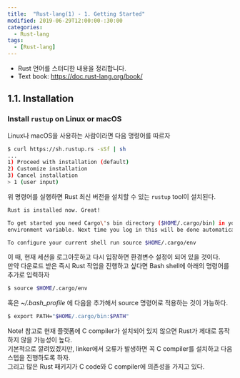 ```yaml
---
title:  "Rust-lang(1) - 1. Getting Started"
modified: 2019-06-29T12:00:00-:30:00
categories:
  - Rust-lang
tags:
  - [Rust-lang]
---
```


* Rust 언어를 스터디한 내용을 정리합니다.
* Text book: https://doc.rust-lang.org/book/

## 1.1. Installation

### Install `rustup` on Linux or macOS

Linux나 macOS을 사용하는 사람이라면 다음 명령어를 따르자

```bash
$ curl https://sh.rustup.rs -sSf | sh
...
1) Proceed with installation (default)
2) Customize installation
3) Cancel installation
> 1 (user input)
```

위 명령어를 실행하면 Rust 최신 버전을 설치할 수 있는 `rustup` tool이 설치된다.

```bash
Rust is installed now. Great!

To get started you need Cargo\'s bin directory ($HOME/.cargo/bin) in your PATH
environment variable. Next time you log in this will be done automatically.

To configure your current shell run source $HOME/.cargo/env
```

이 때, 현재 세션을 로그아웃하고 다시 입장하면 환경변수 설정이 되어 있을 것이다.<br>
만약 다운로드 받은 즉시 Rust 작업을 진행하고 싶다면 Bash shell에 아래의 명령어를 추가로 입력하자

```bash
$ source $HOME/.cargo/env
```

혹은 *~/.bash_profile* 에 다음을 추가해서 source 명령어로 적용하는 것이 가능하다.

```bash
$ export PATH="$HOME/.cargo/bin:$PATH"
```

Note! 참고로 현재 플랫폼에 C compiler가 설치되어 있지 않으면 Rust가 제대로 동작하지 않을 가능성이 높다.<br>
기본적으로 깔려있겠지만, linker에서 오류가 발생하면 꼭 C compiler를 설치하고 다음 스텝을 진행하도록 하자. <br>
그리고 많은 Rust 패키지가 C code와 C compiler에 의존성을 가지고 있다.
